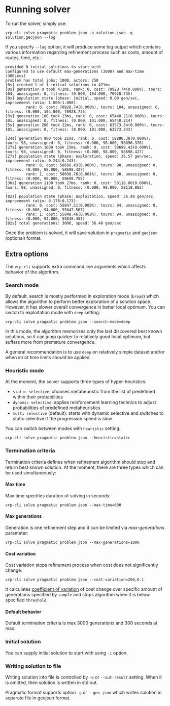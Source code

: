 # Running solver

To run the solver, simply use:

    vrp-cli solve pragmatic problem.json -o solution.json -g solution.geojson --log

If you specify `--log` option, it will produce some log output which contains various information regarding refinement
process such as costs, amount of routes, time, etc.:

```
provided 0 initial solutions to start with
configured to use default max-generations (3000) and max-time (300secs)
problem has total jobs: 1000, actors: 250
[0s] created 1 of 1 initial solutions in 471ms
[0s] generation 0 took 472ms, rank: 0, cost: 70928.74(0.000%), tours: 104, unassigned: 0, fitness: (0.000, 104.000, 70928.735)
[0s] population state (phase: initial, speed: 0.00 gen/sec, improvement ratio: 1.000:1.000):
         rank: 0, cost: 70928.74(0.000%), tours: 104, unassigned: 0, fitness: (0.000, 104.000, 70928.735)
[3s] generation 100 took 23ms, rank: 0, cost: 65448.21(0.000%), tours: 101, unassigned: 0, fitness: (0.000, 101.000, 65448.214)
[5s] generation 200 took 22ms, rank: 0, cost: 63573.34(0.000%), tours: 101, unassigned: 0, fitness: (0.000, 101.000, 63573.343)
...
[24s] generation 900 took 21ms, rank: 0, cost: 58896.38(0.000%), tours: 98, unassigned: 0, fitness: (0.000, 98.000, 58896.376)
[27s] generation 1000 took 25ms, rank: 0, cost: 58698.43(0.000%), tours: 98, unassigned: 0, fitness: (0.000, 98.000, 58698.427)
[27s] population state (phase: exploration, speed: 36.57 gen/sec, improvement ratio: 0.244:0.243):
         rank: 0, cost: 58698.43(0.000%), tours: 98, unassigned: 0, fitness: (0.000, 98.000, 58698.427)
         rank: 1, cost: 58698.76(0.001%), tours: 98, unassigned: 0, fitness: (0.000, 98.000, 58698.755)
[30s] generation 1100 took 27ms, rank: 0, cost: 58118.80(0.000%), tours: 98, unassigned: 0, fitness: (0.000, 98.000, 58118.802)
...
[82s] population state (phase: exploitation, speed: 36.48 gen/sec, improvement ratio: 0.178:0.173):
         rank: 0, cost: 55847.51(0.000%), tours: 94, unassigned: 0, fitness: (0.000, 94.000, 55847.507)
         rank: 1, cost: 55848.46(0.002%), tours: 94, unassigned: 0, fitness: (0.000, 94.000, 55848.457)
[82s] total generations: 3000, speed: 36.48 gen/sec
```
Once the problem is solved, it will save solution in `pragmatic` and `geojson` (optional) format.

## Extra options

The `vrp-cli` supports extra command line arguments which affects behavior of the algorithm.


### Search mode

By default, search is mostly performed in exploration mode (`broad`) which allows the algorithm to perform better
exploration of a solution space. However, it has slower overall convergence in better local optimum.
You can switch to exploitation mode with `deep` setting:

    vrp-cli solve pragmatic problem.json --search-mode=deep

In this mode, the algorithm memorizes only the last discovered best known solutions, so it can jump quicker to relatively
good local optimum, but suffers more from premature convergence.

A general recommendation is to use `deep` on relatively simple dataset and/or when strict time limits should be applied.


### Heuristic mode

At the moment, the solver supports three types of hyper-heuristics:

* `static selective`: chooses metaheuristic from the list of predefined within their probabilities
* `dynamic selective`: applies reinforcement learning technics to adjust probabilities of predefined metaheuristics
* `multi selective` (default): starts with dynamic selective and switches to static selective if the progression speed is slow

You can switch between modes with `heuristic` setting:

    vrp-cli solve pragmatic problem.json --heuristic=static


### Termination criteria

Termination criteria defines when refinement algorithm should stop and return best known solution. At the moment, there
are three types which can be used simultaneously:


#### Max time

Max time specifies duration of solving in seconds:

    vrp-cli solve pragmatic problem.json --max-time=600


#### Max generations

Generation is one refinement step and it can be limited via _max-generations_ parameter:

    vrp-cli solve pragmatic problem.json --max-generations=1000


#### Cost variation

Cost variation stops refinement process when cost does not significantly change:

    vrp-cli solve pragmatic problem.json --cost-variation=200,0.1

It calculates [coefficient of variation](https://en.wikipedia.org/wiki/Coefficient_of_variation) of cost change over
specific amount of generations specified by `sample` and stops algorithm when it is below specified `threshold`.


#### Default behavior

Default termination criteria is max 3000 generations and 300 seconds at max.


### Initial solution

You can supply initial solution to start with using `-i` option.


### Writing solution to file

Writing solution into file is controlled by `-o` or `--out-result` setting. When it is omitted, then solution is written
in std out.

Pragmatic format supports option `-g` or `--geo-json` which writes solution in separate file in geojson format.
